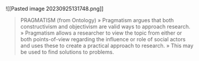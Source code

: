 ![[Pasted image 20230925131748.png]]
> PRAGMATISM (from Ontology) » Pragmatism argues that both constructivism and objectivism are valid ways to approach research. » Pragmatism allows a researcher to view the topic from either or both points-of-view regarding the influence or role of social actors and uses these to create a practical approach to research. » This may be used to find solutions to problems.